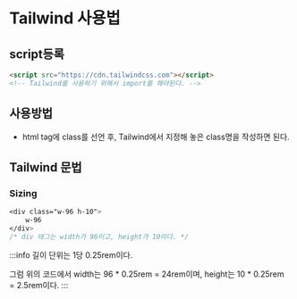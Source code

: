 # Tailwind 사용법

## script등록

```html
<script src="https://cdn.tailwindcss.com"></script>
<!-- Tailwind를 사용하기 위해서 import를 해야된다. -->
```

## 사용방법
- html tag에 class를 선언 후, Tailwind에서 지정해 놓은 class명을 작성하면 된다.

## Tailwind 문법

### Sizing
```css
<div class="w-96 h-10">
    w-96
</div>
/* div 태그는 width가 96이고, height가 10이다. */
```

:::info
길이 단위는 1당 0.25rem이다.

그럼 위의 코드에서 width는 96 \* 0.25rem = 24rem이며,
height는 10 \* 0.25rem = 2.5rem이다.
:::